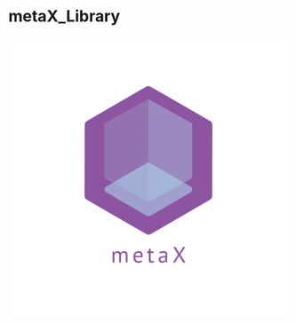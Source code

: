 # metaX_Library

![metaX Logo](https://github.com/DGU-AI-LAB/metaX_dev/blob/master/logo_transparent.png)
